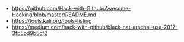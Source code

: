 - https://github.com/Hack-with-Github/Awesome-Hacking/blob/master/README.md
- https://tools.kali.org/tools-listing
- https://medium.com/hack-with-github/black-hat-arsenal-usa-2017-3fb5bd9b5cf2
